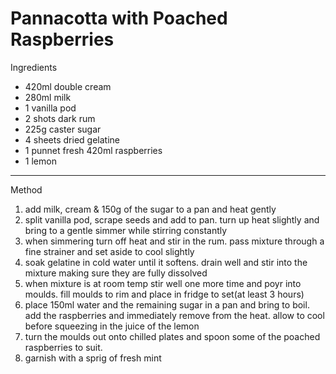 # Pannacotta with Poached Raspberries

Ingredients

-   420ml double cream
-   280ml milk
-   1 vanilla pod
-   2 shots dark rum
-   225g caster sugar
-   4 sheets dried gelatine
-   1 punnet fresh 420ml raspberries
-   1 lemon

--------------------------------------------------------------------------------

Method

1.  add milk, cream & 150g of the sugar to a pan and heat gently
2.  split vanilla pod, scrape seeds and add to pan. turn up heat slightly and
    bring to a gentle simmer while stirring constantly
3.  when simmering turn off heat and stir in the rum. pass mixture through a
    fine strainer and set aside to cool slightly
4.  soak gelatine in cold water until it softens. drain well and stir into the
    mixture making sure they are fully dissolved
5.  when mixture is at room temp stir well one more time and poyr into moulds.
    fill moulds to rim and place in fridge to set(at least 3 hours)
6.  place 150ml water and the remaining sugar in a pan and bring to boil. add
    the raspberries and immediately remove from the heat. allow to cool before
    squeezing in the juice of the lemon
7.  turn the moulds out onto chilled plates and spoon some of the poached
    raspberries to suit.
8.  garnish with a sprig of fresh mint
